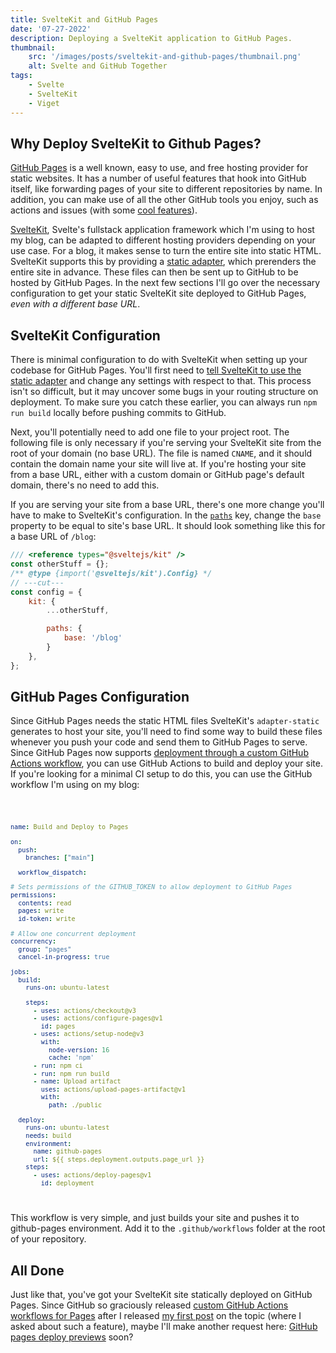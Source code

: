 ```yaml
---
title: SvelteKit and GitHub Pages
date: '07-27-2022'
description: Deploying a SvelteKit application to GitHub Pages.
thumbnail:
    src: '/images/posts/sveltekit-and-github-pages/thumbnail.png'
    alt: Svelte and GitHub Together
tags:
    - Svelte
    - SvelteKit
    - Viget
---
```


<script>
import ImageLink from '$lib/components/ImageLink.svelte';
import Code from '$lib/components/markdown/Code.svelte';
import { base } from '$app/paths';
</script>

## Why Deploy SvelteKit to Github Pages?

[GitHub Pages](https://pages.github.com/) is a well known, easy to use, and free hosting provider for static websites. It has a number of useful features that hook into GitHub itself, like forwarding pages of your site to different repositories by name. In addition, you can make use of all the other GitHub tools you enjoy, such as actions and issues (with some [cool features](https://utteranc.es/)).

[SvelteKit](https://kit.svelte.dev/), Svelte's fullstack application framework which I'm using to host my blog, can be adapted to different hosting providers depending on your use case. For a blog, it makes sense to turn the entire site into static HTML. SvelteKit supports this by providing a [static adapter](https://github.com/sveltejs/kit/tree/master/packages/adapter-static), which prerenders the entire site in advance. These files can then be sent up to GitHub to be hosted by GitHub Pages. In the next few sections I'll go over the necessary configuration to get your static SvelteKit site deployed to GitHub Pages, *even with a different base URL*.


## SvelteKit Configuration

There is minimal configuration to do with SvelteKit when setting up your codebase for GitHub Pages. You'll first need to [tell SvelteKit to use the static adapter](https://github.com/sveltejs/kit/tree/master/packages/adapter-static#usage) and change any settings with respect to that. This process isn't so difficult, but it may uncover some bugs in your routing structure on deployment. To make sure you catch these earlier, you can always run `npm run build` locally before pushing commits to GitHub.

Next, you'll potentially need to add one file to your project root. The following file is only necessary if you're serving your SvelteKit site from the root of your domain (no base URL). The file is named `CNAME`, and it should contain the domain name your site will live at. If you're hosting your site from a base URL, either with a custom domain or GitHub page's default domain, there's no need to add this.

If you are serving your site from a base URL, there's one more change you'll have to make to SvelteKit's configuration. In the [`paths`](https://github.com/sveltejs/kit/tree/master/packages/adapter-static#usage) key, change the `base` property to be equal to site's base URL. It should look something like this for a base URL of `/blog`:

```js twoslash {4-7}
/// <reference types="@sveltejs/kit" />
const otherStuff = {};
/** @type {import('@sveltejs/kit').Config} */
// ---cut---
const config = {
    kit: {
        ...otherStuff,

        paths: {
            base: '/blog'
        }
    },
};
```

## GitHub Pages Configuration

Since GitHub Pages needs the static HTML files SvelteKit's `adapter-static` generates to host your site, you'll need to find some way to build these files whenever you push your code and send them to GitHub Pages to serve. Since GitHub Pages now supports [deployment through a custom GitHub Actions workflow](https://docs.github.com/en/pages/getting-started-with-github-pages/configuring-a-publishing-source-for-your-github-pages-site#creating-a-custom-github-actions-workflow-to-publish-your-site), you can use GitHub Actions to build and deploy your site. If you're looking for a minimal CI setup to do this, you can use the GitHub workflow I'm using on my blog:

<Code filename="pages.yml" href="https://gist.github.com/AndrewLester/2d3e6257d932831756226ca9a281d9b5">

```yaml
name: Build and Deploy to Pages

on:
  push:
    branches: ["main"]

  workflow_dispatch:

# Sets permissions of the GITHUB_TOKEN to allow deployment to GitHub Pages
permissions:
  contents: read
  pages: write
  id-token: write

# Allow one concurrent deployment
concurrency:
  group: "pages"
  cancel-in-progress: true

jobs:
  build:
    runs-on: ubuntu-latest

    steps:
      - uses: actions/checkout@v3
      - uses: actions/configure-pages@v1
        id: pages
      - uses: actions/setup-node@v3
        with:
          node-version: 16
          cache: 'npm'
      - run: npm ci
      - run: npm run build
      - name: Upload artifact
        uses: actions/upload-pages-artifact@v1
        with:
          path: ./public

  deploy:
    runs-on: ubuntu-latest
    needs: build
    environment:
      name: github-pages
      url: ${{ steps.deployment.outputs.page_url }}
    steps:
      - uses: actions/deploy-pages@v1
        id: deployment
```

</Code>

This workflow is very simple, and just builds your site and pushes it to github-pages environment. Add it to the `.github/workflows` folder at the root of your repository.

## All Done

Just like that, you've got your SvelteKit site statically deployed on GitHub Pages. Since GitHub so graciously released [custom GitHub Actions workflows for Pages](https://github.blog/changelog/2022-07-27-github-pages-custom-github-actions-workflows-beta/) after I released [my first post]({base}/posts/%28outdated%29-sveltekit-and-github-pages) on the topic (where I asked about such a feature), maybe I'll make another request here: [GitHub pages deploy previews](https://github.com/community/community/discussions/7730#discussioncomment-1885967) soon?
